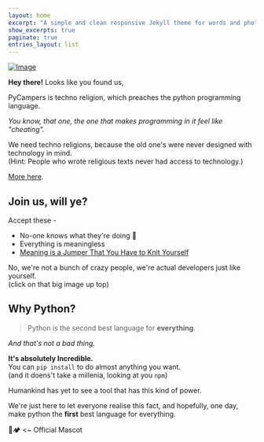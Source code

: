 ```yaml
---
layout: home
excerpt: "A simple and clean responsive Jekyll theme for words and photos."
show_excerpts: true
paginate: true
entries_layout: list
---
```


[![Image](https://i.imgur.com/dbsGJaD.jpg)](https://github.com/pycampers)

__Hey there!__ Looks like you found us,

PyCampers is techno religion, which preaches the python programming language.

_You know, that one, the one that makes programming in it feel like "cheating"._

We need techno religions, because the old one's were never designed with technology in mind.    
(Hint: People who wrote religious texts never had access to technology.)

[More here](https://www.youtube.com/watch?v=g6BK5Q_Dblo).


## Join us, will ye?

Accept these -
- No-one knows what they're doing 🌟
- Everything is meaningless
- [Meaning is a Jumper That You Have to Knit Yourself](https://www.youtube.com/watch?v=psaCM1j9LEM&t=1s)


No, we're not a bunch of crazy people, we're actual developers just like yourself.   
(click on that big image up top)

## Why Python?

> Python is the second best language for __everything__.

_And that's not a bad thing._

__It's absolutely Incredible.__  
You can `pip install` to do almost anything you want.   
(and it doens't take a millenia, looking at you `npm`)  

Humankind has yet to see a tool that has this kind of power.

We're just here to let everyone realise this fact, and hopefully, one day, make python the __first__ best language for everything.

🐍🏕️ &#9; <~ Official Mascot
